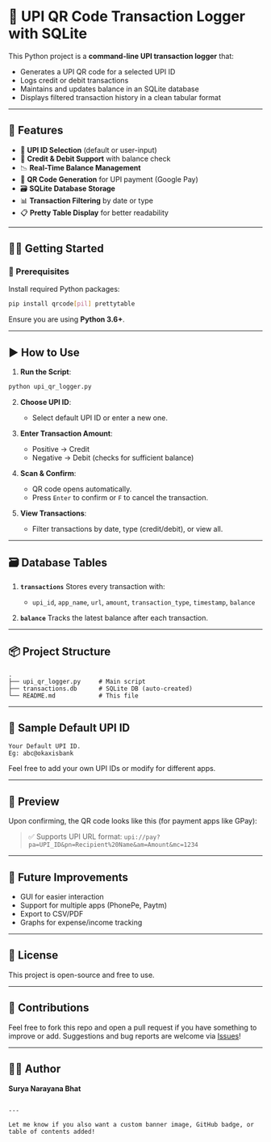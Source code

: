 # 🏦 UPI QR Code Transaction Logger with SQLite

This Python project is a **command-line UPI transaction logger** that:
- Generates a UPI QR code for a selected UPI ID
- Logs credit or debit transactions
- Maintains and updates balance in an SQLite database
- Displays filtered transaction history in a clean tabular format

---

## 📌 Features

- 🔐 **UPI ID Selection** (default or user-input)
- 💸 **Credit & Debit Support** with balance check
- 📉 **Real-Time Balance Management**
- 🧾 **QR Code Generation** for UPI payment (Google Pay)
- 🗃️ **SQLite Database Storage**
- 📊 **Transaction Filtering** by date or type
- 📋 **Pretty Table Display** for better readability

---

## 🧑‍💻 Getting Started

### 🔧 Prerequisites

Install required Python packages:

```bash
pip install qrcode[pil] prettytable
````

Ensure you are using **Python 3.6+**.

---

## ▶️ How to Use

1. **Run the Script**:

```bash
python upi_qr_logger.py
```

2. **Choose UPI ID**:

   * Select default UPI ID or enter a new one.

3. **Enter Transaction Amount**:

   * Positive → Credit
   * Negative → Debit (checks for sufficient balance)

4. **Scan & Confirm**:

   * QR code opens automatically.
   * Press `Enter` to confirm or `F` to cancel the transaction.

5. **View Transactions**:

   * Filter transactions by date, type (credit/debit), or view all.

---

## 🗃️ Database Tables

1. **`transactions`**
   Stores every transaction with:

   * `upi_id`, `app_name`, `url`, `amount`, `transaction_type`, `timestamp`, `balance`

2. **`balance`**
   Tracks the latest balance after each transaction.

---

## 📦 Project Structure

```
.
├── upi_qr_logger.py     # Main script
├── transactions.db      # SQLite DB (auto-created)
└── README.md            # This file
```

---

## 📌 Sample Default UPI ID

```text
Your Default UPI ID.
Eg: abc@okaxisbank
```

Feel free to add your own UPI IDs or modify for different apps.

---

## 📸 Preview

Upon confirming, the QR code looks like this (for payment apps like GPay):

> ✅ Supports UPI URL format:
> `upi://pay?pa=UPI_ID&pn=Recipient%20Name&am=Amount&mc=1234`

---

## 🧰 Future Improvements

* GUI for easier interaction
* Support for multiple apps (PhonePe, Paytm)
* Export to CSV/PDF
* Graphs for expense/income tracking

---

## 📄 License

This project is open-source and free to use.

---

## 🤝 Contributions

Feel free to fork this repo and open a pull request if you have something to improve or add. Suggestions and bug reports are welcome via [Issues](https://github.com/Suryabhat/UPI-Transaction-Logger/issues)!

---

## 🙋‍♂️ Author

**Surya Narayana Bhat**

```

---

Let me know if you also want a custom banner image, GitHub badge, or table of contents added!
```
